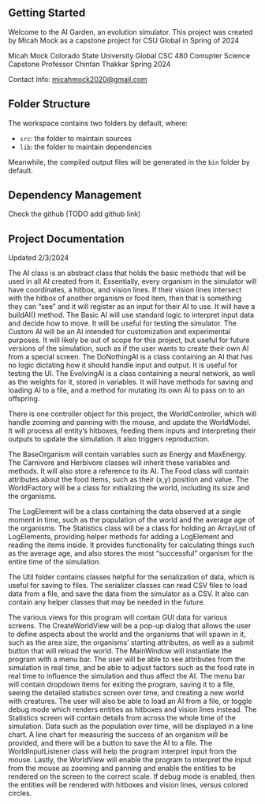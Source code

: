 ## Getting Started

Welcome to the AI Garden, an evolution simulator.
This project was created by Micah Mock as a capstone project for CSU Global in Spring of 2024

Micah Mock
Colorado State University Global
CSC 480 Comupter Science Capstone
Professor Chintan Thakkar
Spring 2024

Contact Info:
micahmock2020@gmail.com


## Folder Structure

The workspace contains two folders by default, where:

- `src`: the folder to maintain sources
- `lib`: the folder to maintain dependencies

Meanwhile, the compiled output files will be generated in the `bin` folder by default.

## Dependency Management

Check the github (TODO add github link)

## Project Documentation

Updated 2/3/2024

The AI class is an abstract class that holds the basic methods that will be used in all AI created from it. Essentially, every organism in the simulator will have coordinates, a hitbox, and vision lines. If their vision lines intersect with the hitbox of another organism or food item, then that is something they can “see” and it will register as an input for their AI to use. It will have a buildAI() method.
The Basic AI will use standard logic to interpret input data and decide how to move. It will be useful for testing the simulator.
The Custom AI will be an AI intended for customization and experimental purposes. It will likely be out of scope for this project, but useful for future versions of the simulation, such as if the user wants to create their own AI from a special screen.
The DoNothingAI is a class containing an AI that has no logic dictating how it should handle input and output. It is useful for testing the UI.
The EvolvingAI is a class containing a neural network, as well as the weights for it, stored in variables. It will have methods for saving and loading AI to a file, and a method for mutating its own AI to pass on to an offspring. 

There is one controller object for this project, the WorldController, which will handle zooming and panning with the mouse, and update the WorldModel. It will process all entity’s hitboxes, feeding them inputs and interpreting their outputs to update the simulation. It also triggers reproduction.

The BaseOrganism will contain variables such as Energy and MaxEnergy. The Carnivore and Herbivore classes will inherit these variables and methods. It will also store a reference to its AI.
The Food class will contain attributes about the food items, such as their (x,y) position and value.
The WorldFactory will be a class for initializing the world, including its size and the organisms.

The LogElement will be a class containing the data observed at a single moment in time, such as the population of the world and the average age of the organisms.
The Statistics class will be a class for holding an ArrayList of LogElements, providing helper methods for adding a LogElement and reading the items inside. It provides functionality for calculating things such as the average age, and also stores the most “successful” organism for the entire time of the simulation.

The Util folder contains classes helpful for the serialization of data, which is useful for saving to files. The serializer classes can read CSV files to load data from a file, and save the data from the simulator as a CSV. It also can contain any helper classes that may be needed in the future.

The various views for this program will contain GUI data for various screens. The CreateWorldView will be a pop-up dialog that allows the user to define aspects about the world and the organisms that will spawn in it, such as the area size, the organisms’ starting attributes, as well as a submit button that will reload the world.
The MainWindow will instantiate the program with a menu bar. The user will be able to see attributes from the simulation in real time, and be able to adjust factors such as the food rate in real time to influence the simulation and thus affect the AI. The menu bar will contain dropdown items for exiting the program, saving it to a file, seeing the detailed statistics screen over time, and creating a new world with creatures. The user will also be able to load an AI from a file, or toggle debug mode which renders entities as hitboxes and vision lines instead.
The Statistics screen will contain details from across the whole time of the simulation. Data such as the population over time, will be displayed in a line chart. A line chart for measuring the success of an organism will be provided, and there will be a button to save the AI to a file.
The WorldInputListener class will help the program interpret input from the mouse.
Lastly, the WorldView will enable the program to interpret the input from the mouse as zooming and panning and enable the entities to be rendered on the screen to the correct scale. If debug mode is enabled, then the entities will be rendered with hitboxes and vision lines, versus colored circles.

